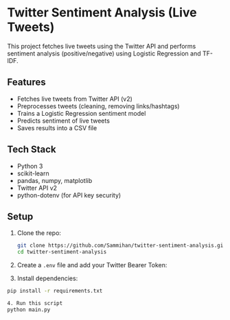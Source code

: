 # Twitter Sentiment Analysis (Live Tweets)

This project fetches live tweets using the Twitter API and performs sentiment analysis
(positive/negative) using Logistic Regression and TF-IDF.

##  Features

- Fetches live tweets from Twitter API (v2)
- Preprocesses tweets (cleaning, removing links/hashtags)
- Trains a Logistic Regression sentiment model
- Predicts sentiment of live tweets
- Saves results into a CSV file

##  Tech Stack

- Python 3
- scikit-learn
- pandas, numpy, matplotlib
- Twitter API v2
- python-dotenv (for API key security)

##  Setup

1. Clone the repo:

   ```bash
   git clone https://github.com/Sammihan/twitter-sentiment-analysis.git
   cd twitter-sentiment-analysis
   ```

2. Create a `.env` file and add your Twitter Bearer Token:

3. Install dependencies:

```bash
pip install -r requirements.txt

4. Run this script
python main.py

```


